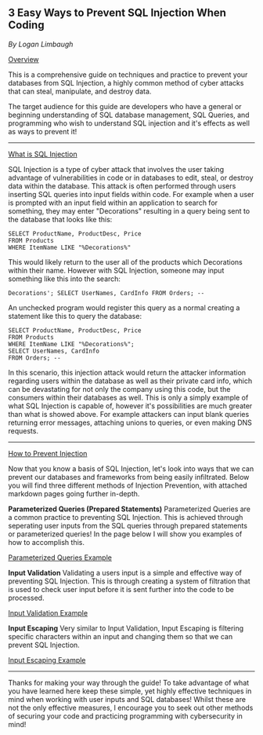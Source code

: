 ## 3 Easy Ways to Prevent SQL Injection When Coding
*By Logan Limbaugh*

<ins>Overview</ins><br>

This is a comprehensive guide on techniques and practice to prevent your databases from SQL Injection, a highly common method of cyber attacks that can steal, manipulate, and destroy data.

The target audience for this guide are developers who have a general or beginning understanding of SQL database management, SQL Queries, and programming who wish to understand SQL injection and it's effects as well as ways to prevent it!

---
<ins>What is SQL Injection</ins><br>

SQL Injection is a type of cyber attack that involves the user taking advantage of vulnerabilities in code or in databases to edit, steal, or destroy data within the database. This attack is often performed through users inserting SQL queries into input fields within code. For example when a user is prompted with an input field within an application to search for something, they may enter "Decorations" resulting in a query being sent to the database that looks like this:

    SELECT ProductName, ProductDesc, Price
    FROM Products
    WHERE ItemName LIKE "%Decorations%"

This would likely return to the user all of the products which Decorations within their name. However with SQL Injection, someone may input something like this into the search:

    Decorations'; SELECT UserNames, CardInfo FROM Orders; --

An unchecked program would register this query as a normal creating a statement like this to query the database:

    SELECT ProductName, ProductDesc, Price 
    FROM Products 
    WHERE ItemName LIKE "%Decorations%"; 
    SELECT UserNames, CardInfo 
    FROM Orders; --
    
In this scenario, this injection attack would return the attacker information regarding users within the database as well as their private card info, which can be devastating for not only the company using this code, but the consumers within their databases as well. This is only a simply example of what SQL Injection is capable of, however it's possibilities are much greater than what is showed above. For example attackers can input blank queries returning error messages, attaching unions to queries, or even making DNS requests.

---
<ins>How to Prevent Injection</ins><br>

Now that you know a basis of SQL Injection, let's look into ways that we can prevent our databases and frameworks from being easily infiltrated. Below you will find three different methods of Injection Prevention, with attached markdown pages going further in-depth.

**Parameterized Queries (Prepared Statements)**
Parameterized Queries are a common practice to preventing SQL Injection. This is achieved through seperating user inputs from the SQL queries through prepared statements or parameterized queries! In the page below I will show you examples of how to accomplish this.<br>

[Parameterized Queries Example](https://github.com/Loganhl/SQL-Injection-Prevention/blob/main/parameterized.md)

**Input Validation**
Validating a users input is a simple and effective way of preventing SQL Injection. This is through creating a system of filtration that is used to check user input before it is sent further into the code to be processed. <br>

[Input Validation Example](https://github.com/Loganhl/SQL-Injection-Prevention/blob/main/validation.md)

**Input Escaping**
Very similar to Input Validation, Input Escaping is filtering specific characters within an input and changing them so that we can prevent SQL Injection.<br>

[Input Escaping Example](https://github.com/Loganhl/SQL-Injection-Prevention/blob/main/escape.md)

---

Thanks for making your way through the guide! To take advantage of what you have learned here keep these simple, yet highly effective techniques in mind when working with user inputs and SQL databases! Whilst these are not the only effective measures, I encourage you to seek out other methods of securing your code and practicing programming with cybersecurity in mind!
